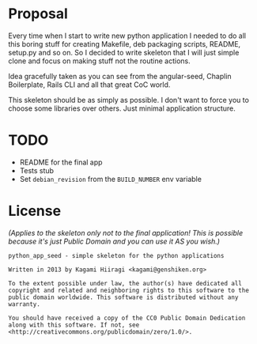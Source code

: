 Proposal
========

Every time when I start to write new python application I needed to do all this boring stuff for creating Makefile, deb packaging scripts, README, setup.py and so on. So I decided to write skeleton that I will just simple clone and focus on making stuff not the routine actions.

Idea gracefully taken as you can see from the angular-seed, Chaplin Boilerplate, Rails CLI and all that great CoC world.

This skeleton should be as simply as possible. I don't want to force you to choose some libraries over others. Just minimal application structure.

TODO
====

* README for the final app
* Tests stub
* Set `debian_revision` from the `BUILD_NUMBER` env variable

License
=======

*(Applies to the skeleton only not to the final application! This is possible because it's just Public Domain and you can use it AS you wish.)*

```
python_app_seed - simple skeleton for the python applications

Written in 2013 by Kagami Hiiragi <kagami@genshiken.org>

To the extent possible under law, the author(s) have dedicated all copyright and related and neighboring rights to this software to the public domain worldwide. This software is distributed without any warranty.

You should have received a copy of the CC0 Public Domain Dedication along with this software. If not, see <http://creativecommons.org/publicdomain/zero/1.0/>.
```
